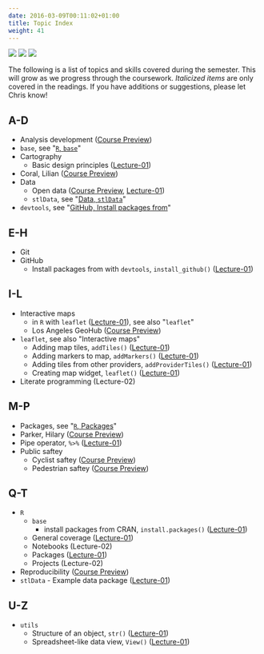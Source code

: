 ```yaml
---
date: 2016-03-09T00:11:02+01:00
title: Topic Index
weight: 41
---
```

![](https://img.shields.io/badge/semester-spring%202018-orange.svg) ![](https://img.shields.io/badge/release-draft-red.svg) ![](https://img.shields.io/badge/last%20update-2017--12--27-brightgreen.svg)

The following is a list of topics and skills covered during the semester. This will grow as we progress through the coursework. *Italicized items* are only covered in the readings. If you have additions or suggestions, please let Chris know! 

## A-D
- Analysis development ([Course Preview](/course-preview/))
- `base`, see "[`R`, `base`](/topic-index/#q-t)"
- Cartography 
  - Basic design principles ([Lecture-01](/lecture-01/))
- Coral, Lilian ([Course Preview](/course-preview/))
- Data
  - Open data ([Course Preview](/course-preview/), [Lecture-01](/lecture-01/))
  - `stlData`, see "[Data, `stlData`](/topic-index/#q-t)"
- `devtools`, see "[GitHub, Install packages from](/topic-index/#e-h)"
  
## E-H
- Git
- GitHub
  - Install packages from with `devtools`, `install_github()` ([Lecture-01](/lecture-01/))

## I-L
- Interactive maps
  - in `R` with `leaflet` ([Lecture-01](/lecture-01/)), see also "`leaflet`"
  - Los Angeles GeoHub ([Course Preview](/course-preview/))
- `leaflet`, see also "Interactive maps"
  - Adding map tiles, `addTiles()` ([Lecture-01](/lecture-01/))
  - Adding markers to map, `addMarkers()` ([Lecture-01](/lecture-01/))
  - Adding tiles from other providers, `addProviderTiles()` ([Lecture-01](/lecture-01/))
  - Creating map widget, `leaflet()` ([Lecture-01](/lecture-01/))
- Literate programming (Lecture-02)

## M-P
- Packages, see "[`R`, Packages](/topic-index/#q-t)"
- Parker, Hilary ([Course Preview](/course-preview/))
- Pipe operator, `%>%` ([Lecture-01](/lecture-01/))
- Public saftey
  - Cyclist saftey ([Course Preview](/course-preview/))
  - Pedestrian saftey ([Course Preview](/course-preview/))

## Q-T
- `R`
  - `base`
      - install packages from CRAN, `install.packages()` ([Lecture-01](/lecture-01/))
  - General coverage ([Lecture-01](/lecture-01/))
  - Notebooks (Lecture-02)
  - Packages ([Lecture-01](/lecture-01/))
  - Projects (Lecture-02)
- Reproducibility ([Course Preview](/course-preview/))
- `stlData` - Example data package ([Lecture-01](/lecture-01/))

## U-Z
- `utils`
  - Structure of an object, `str()` ([Lecture-01](/lecture-01/))
  - Spreadsheet-like data view, `View()` ([Lecture-01](/lecture-01/))